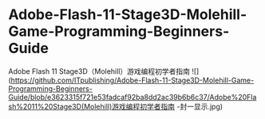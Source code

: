Adobe-Flash-11-Stage3D-Molehill-Game-Programming-Beginners-Guide
================================================================

Adobe Flash 11 Stage3D（Molehill）游戏编程初学者指南
![](https://github.com/ITpublishing/Adobe-Flash-11-Stage3D-Molehill-Game-Programming-Beginners-Guide/blob/e3623315f721e53fadcaf92ba8dd2ac39b6b6c37/Adobe%20Flash%2011%20Stage3D(Molehill)游戏编程初学者指南
-封一显示.jpg)
